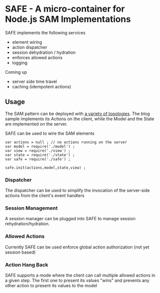 # SAFE - A micro-container for Node.js SAM Implementations

SAFE implements the following services
  - element wiring
  - action dispatcher 
  - session dehydration / hydration
  - enforces allowed actions
  - logging

Coming up
  - server side time travel
  - caching (idempotent actions)

## Usage

The SAM pattern can be deployed with [a variety of topologies](http://sam.js.org/#iso). The blog sample implements its Actions on the client, while the Model and the State are implemented on the server.

SAFE can be used to wire the SAM elements
```
var actions = null ; // no actions running on the server
var model = require('./model') ;
var view = require('./view') ;
var state = require('./state') ;
var safe = require('./safe') ;

safe.init(actions,model,state,view) ;
```

### Dispatcher

The dispatcher can be used to simplify the invocation of the server-side actions from the client's event handlers

### Session Management

A session manager can be plugged into SAFE to manage session rehydration/hydration.

### Allowed Actions

Currently SAFE can be used enforce global action authorization (not yet session based)

### Action Hang Back

SAFE supports a mode where the client can call multiple allowed actions in a given step. The first one to present its values "wins" and prevents any other 
action to present its values to the model
